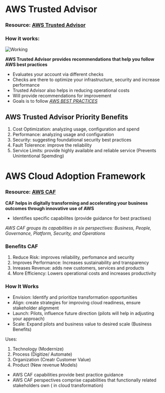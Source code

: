 # AWS Trusted Advisor 

### Resource:  [AWS Trusted Advisor](https://aws.amazon.com/premiumsupport/technology/trusted-advisor/)

### How it works:
![Working](https://github.com/zarrar474/AWS-Cloud-Computing-ByteWise/blob/main/AWS-trusted-advisor.5b9909d5f29f680eeb12ccff536e8d88d8701304.png)

**AWS Trusted Advisor provides recommendations that help you follow AWS best practices**

- Evaluates your account via different checks 
- Checks are there to optimize your infrastructure, security and increase performance 
- Trusted Advisor also helps in reducing operational costs 
- Will provide recommendations for improvement
- Goals is to follow [*AWS BEST PRACTICES*](https://docs.aws.amazon.com/awssupport/latest/user/trusted-advisor-check-reference.html)

## AWS Trusted Advisor Priority Benefits
1. Cost Optimization:  analyzing usage, configuration and spend
2. Performance: analyzing usage and configuration
3. Security:  suggesting foundational security best practices  
4. Fault Tolerence:  improve the reliability
5. Service Limits:  provide highly available and reliable service (Prevents Unintentional Spemding)

# AWS Cloud Adoption Framework
### Resource:  [AWS CAF](https://aws.amazon.com/professional-services/CAF/)

**CAF helps in digitally transforming and accelerating your business outcomes through innovative use of AWS**
- Identifies specific capabilites (provide guidance for best practises)

*AWS CAF groups its capabilities in six perspectives: Business, People, Governance, Platform, Security, and Operations*

### Benefits CAF
1. Reduce Risk: improves reliability, perfomance and security
2. Improves Performance: Increases sustainability and transparency
3. Inreases Revenue: adds new customers, services and products
4. More Efficiency: Lowers operational costs and increases productivity 

### How It Works
- Envision: Identify and prioritize transformation opportunities
- Align: create strategies for improving cloud readiness, ensure stakeholder alignment 
- Launch: Pilots, influence future direction (pilots will help in adjusting your approach)
- Scale: Expand pilots and business value to desired scale (Business Benefits) 

Uses: 
1. Technology (Modernize)
2. Process (Digitize/ Automate)
3. Organization (Creatr Customer Value)
4. Product (New revenue Models) 

- AWS CAF capabilities provide best practice guidance
- AWS CAF perspectives comprise capabilities that functionally related stakeholders own ( in cloud transformation) 














